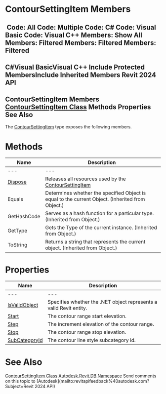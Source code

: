 # ContourSettingItem Members

﻿
 Code: All Code: Multiple Code: C# Code: Visual Basic Code: Visual C++  Members: Show All Members: Filtered Members: Filtered Members: Filtered   
---  
C#Visual BasicVisual C++
Include Protected MembersInclude Inherited Members
Revit 2024 API  
---  
ContourSettingItem Members  
[ContourSettingItem Class](00e30bf2-47ec-6c3b-93a0-32fb70b6bf9c.md "ContourSettingItem Class") Methods Properties See Also  
---  
The [ContourSettingItem](00e30bf2-47ec-6c3b-93a0-32fb70b6bf9c.md "ContourSettingItem Class") type exposes the following members.
# Methods
| Name | Description |
| --- | --- |
| --- | --- | --- |
| [Dispose](882ac95f-349a-8e04-2414-172e876c6e88.md "Dispose Method") | Releases all resources used by the [ContourSettingItem](00e30bf2-47ec-6c3b-93a0-32fb70b6bf9c.md "ContourSettingItem Class") |
| Equals | Determines whether the specified Object is equal to the current Object. (Inherited from Object.) |
| GetHashCode | Serves as a hash function for a particular type.  (Inherited from Object.) |
| GetType | Gets the Type of the current instance. (Inherited from Object.) |
| ToString | Returns a string that represents the current object. (Inherited from Object.) |

# Properties
| Name | Description |
| --- | --- |
| --- | --- | --- |
| [IsValidObject](c0962e38-f210-6f0b-ebec-ddfea52b55a1.md "IsValidObject Property") | Specifies whether the .NET object represents a valid Revit entity. |
| [Start](7fc005e2-9a4e-a863-1481-03c106186bc4.md "Start Property") | The contour range start elevation. |
| [Step](0274557a-840f-2fce-ec8a-36008c6f0462.md "Step Property") | The increment elevation of the contour range. |
| [Stop](48e8f23d-5d1f-4b0b-de3c-ba166ecbea74.md "Stop Property") | The contour range stop elevation. |
| [SubCategoryId](2c7e4a5b-52d2-b2e3-f575-de87d6c6b2c2.md "SubCategoryId Property") | The contour line style subcategory id. |

# See Also
[ContourSettingItem Class](00e30bf2-47ec-6c3b-93a0-32fb70b6bf9c.md "ContourSettingItem Class")
[Autodesk.Revit.DB Namespace](87546ba7-461b-c646-cbb1-2cb8f5bff8b2.md "Autodesk.Revit.DB Namespace")
Send comments on this topic to [Autodesk](mailto:revitapifeedback%40autodesk.com?Subject=Revit 2024 API)